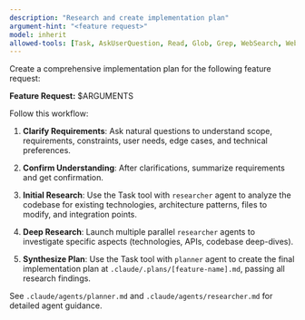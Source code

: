 ```yaml
---
description: "Research and create implementation plan"
argument-hint: "<feature request>"
model: inherit
allowed-tools: [Task, AskUserQuestion, Read, Glob, Grep, WebSearch, WebFetch]
---
```


Create a comprehensive implementation plan for the following feature request:

**Feature Request:** $ARGUMENTS

Follow this workflow:

1. **Clarify Requirements**: Ask natural questions to understand scope, requirements, constraints, user needs, edge cases, and technical preferences.

2. **Confirm Understanding**: After clarifications, summarize requirements and get confirmation.

3. **Initial Research**: Use the Task tool with `researcher` agent to analyze the codebase for existing technologies, architecture patterns, files to modify, and integration points.

4. **Deep Research**: Launch multiple parallel `researcher` agents to investigate specific aspects (technologies, APIs, codebase deep-dives).

5. **Synthesize Plan**: Use the Task tool with `planner` agent to create the final implementation plan at `.claude/.plans/[feature-name].md`, passing all research findings.

See `.claude/agents/planner.md` and `.claude/agents/researcher.md` for detailed agent guidance.
